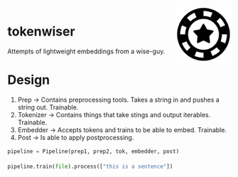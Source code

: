 <img src="token.png" width=125 height=125 align="right">

# tokenwiser

Attempts of lightweight embeddings from a wise-guy. 

# Design

1. Prep -> Contains preprocessing tools. Takes a string in and pushes a string out. Trainable. 
2. Tokenizer -> Contains things that take stings and output iterables. Trainable.
3. Embedder -> Accepts tokens and trains to be able to embed. Trainable.
4. Post -> Is able to apply postprocessing. 

```python
pipeline = Pipeline(prep1, prep2, tok, embedder, post)

pipeline.train(file).process(["this is a sentence"])
```
